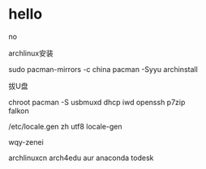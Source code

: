 # hello
no

archlinux安装

sudo pacman-mirrors -c china
pacman -Syyu
archinstall

拔U盘


chroot
pacman -S usbmuxd dhcp iwd openssh p7zip \
falkon 

/etc/locale.gen
zh utf8
locale-gen


wqy-zenei

archlinuxcn
arch4edu
aur
anaconda
todesk

